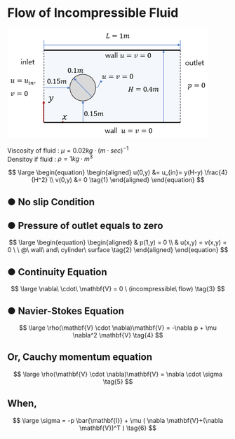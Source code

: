 # Flow of Incompressible Fluid  

![Geometry](./geo.png)

Viscosity of fluid : $\mu = 0.02kg \cdot (m \cdot sec)^{-1}$   
Densitoy if fluid : $\rho = 1kg \cdot m^{3}$  


$$
\large
\begin{equation}
\begin{aligned}
u(0,y) &= u_{in}= y(H-y) \frac{4}{H^2} \\
v(0,y) &= 0
\tag{1}
\end{aligned}
\end{equation}
$$

## ● No slip Condition
## ● Pressure of outlet equals to zero
$$
\large
\begin{equation}
\begin{aligned}
& p(1,y) = 0 \\
& u(x,y) = v(x,y) = 0 \ \ @\ wall\ and\ cylinder\ surface
\tag{2}
\end{aligned}
\end{equation}
$$
## ● Continuity Equation
$$
\large
\nabla\ \cdot\ \mathbf{V} = 0 \ (incompressible\  flow)
\tag{3}
$$

## ● Navier-Stokes Equation
$$
\large
\rho(\mathbf{V} \cdot \nabla)\mathbf{V} = -\nabla p + \mu \nabla^2 \mathbf{V}
\tag{4}
$$
## Or, Cauchy momentum equation
$$
\large
\rho(\mathbf{V} \cdot \nabla)\mathbf{V} = \nabla \cdot \sigma \tag{5}
$$

## When,
$$
\large
\sigma = -p \bar{\mathbf{I}} + \mu ( \nabla \mathbf{V}+(\nabla \mathbf{V})^T ) \tag{6}
$$